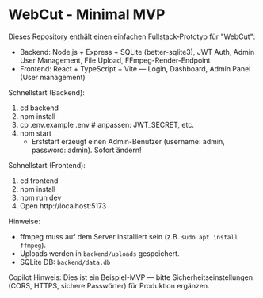 # WebCut - Minimal MVP

Dieses Repository enthält einen einfachen Fullstack‑Prototyp für "WebCut":

- Backend: Node.js + Express + SQLite (better-sqlite3), JWT Auth, Admin User Management, File Upload, FFmpeg-Render-Endpoint
- Frontend: React + TypeScript + Vite — Login, Dashboard, Admin Panel (User management)

Schnellstart (Backend):
1. cd backend
2. npm install
3. cp .env.example .env  # anpassen: JWT_SECRET, etc.
4. npm start
   - Erststart erzeugt einen Admin-Benutzer (username: admin, password: admin). Sofort ändern!

Schnellstart (Frontend):
1. cd frontend
2. npm install
3. npm run dev
4. Open http://localhost:5173

Hinweise:
- ffmpeg muss auf dem Server installiert sein (z.B. `sudo apt install ffmpeg`).
- Uploads werden in `backend/uploads` gespeichert.
- SQLite DB: `backend/data.db`

Copilot Hinweis: Dies ist ein Beispiel-MVP — bitte Sicherheitseinstellungen (CORS, HTTPS, sichere Passwörter) für Produktion ergänzen.